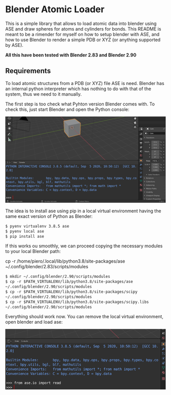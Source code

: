 # Blender Atomic Loader

This is a simple library that allows to load atomic data into blender using ASE and draw spheres for atoms and cylinders for bonds. This README is meant to be a rimender for myself on how to setup blender with ASE, and how to use Blender to render a simple PDB or XYZ (or anything supported by ASE).

**All this have been tested with Blender 2.83 and Blender 2.90**

## Requirements

To load atomic structures from a PDB (or XYZ) file ASE is need. Blender has an internal python interpreter which has nothing to do with that of the system, thus we need to it manually.

The first step is too check what Pyhton version Blender comes with. To check this, just start Blender and open the Python console:

![Python version for Blender 2.90](.imgs_readme/python_version.png)

The idea is to install ase using pip in a local virtual environment having the same exact version of Python as Blender:

```
$ pyenv virtualenv 3.8.5 ase
$ pyenv local ase
$ pip install ase
```

If this works ou smoothly, we can proceed copying the necessary modules to your local Blender path:

cp -r /home/piero/.local/lib/python3.8/site-packages/ase ~/.config/blender/2.83/scripts/modules

```
$ mkdir ~/.config/blender/2.90/scripts/modules
$ cp -r $PATH_VIRTUALENV/lib/python3.8/site-packages/ase ~/.config/blender/2.90/scripts/modules
$ cp -r $PATH_VIRTUALENV/lib/python3.8/site-packages/scipy ~/.config/blender/2.90/scripts/modules
$ cp -r $PATH_VIRTUALENV/lib/python3.8/site-packages/scipy.libs ~/.config/blender/2.90/scripts/modules
```

Everything should work now. You can remove the local virtual environment, open blender and load ase:

![Test ASE import](.imgs_readme/test_ase_import.png)

